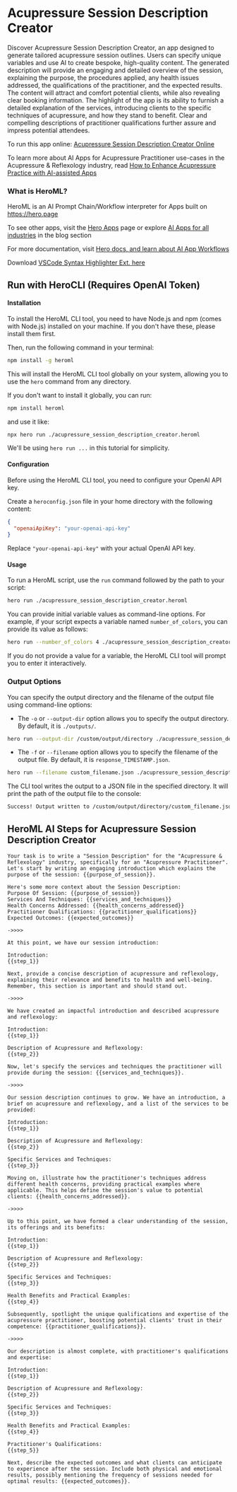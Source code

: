 # Acupressure Session Description Creator

Discover Acupressure Session Description Creator, an app designed to generate tailored acupressure session outlines. Users can specify unique variables and use AI to create bespoke, high-quality content. The generated description will provide an engaging and detailed overview of the session, explaining the purpose, the procedures applied, any health issues addressed, the qualifications of the practitioner, and the expected results. The content will attract and comfort potential clients, while also revealing clear booking information. The highlight of the app is its ability to furnish a detailed explanation of the services, introducing clients to the specific techniques of acupressure, and how they stand to benefit. Clear and compelling descriptions of practitioner qualifications further assure and impress potential attendees.

To run this app online: [Acupressure Session Description Creator Online](https://hero.page/app/acupressure-session-description-creator-personalized-acupressure-session-descriptions/9tAJoPKahZkzPOIizUK7)

To learn more about AI Apps for Acupressure Practitioner use-cases in the Acupressure & Reflexology industry, read [How to Enhance Acupressure Practice with AI-assisted Apps](https://hero.page/blog/ai/acupressure-and-reflexology/how-to-enhance-acupressure-practice-with-ai-assisted-apps/170713)

### What is HeroML?
HeroML is an AI Prompt Chain/Workflow interpreter for Apps built on https://hero.page 

To see other apps, visit the [Hero Apps](https://hero.page/apps) page or explore [AI Apps for all industries](https://hero.page/blog) in the blog section

For more documentation, visit [Hero docs, and learn about AI App Workflows](https://hero.page/tutorials/introduction-to-heroml)

Download [VSCode Syntax Highlighter Ext. here](https://marketplace.visualstudio.com/items?itemName=hero-page.heroml)

## Run with HeroCLI (Requires OpenAI Token)

#### Installation

To install the HeroML CLI tool, you need to have Node.js and npm (comes with Node.js) installed on your machine. If you don't have these, please install them first. 

Then, run the following command in your terminal:

```bash
npm install -g heroml
```

This will install the HeroML CLI tool globally on your system, allowing you to use the `hero` command from any directory.

If you don't want to install it globally, you can run:

```bash
npm install heroml
```

and use it like:

```bash
npx hero run ./acupressure_session_description_creator.heroml
```

We'll be using `hero run ...` in this tutorial for simplicity.

#### Configuration

Before using the HeroML CLI tool, you need to configure your OpenAI API key. 

Create a `heroconfig.json` file in your home directory with the following content:

```json
{
  "openaiApiKey": "your-openai-api-key"
}
```

Replace `"your-openai-api-key"` with your actual OpenAI API key.

#### Usage

To run a HeroML script, use the `run` command followed by the path to your script:

```bash
hero run ./acupressure_session_description_creator.heroml
```

You can provide initial variable values as command-line options. For example, if your script expects a variable named `number_of_colors`, you can provide its value as follows:

```bash
hero run --number_of_colors 4 ./acupressure_session_description_creator.heroml
```

If you do not provide a value for a variable, the HeroML CLI tool will prompt you to enter it interactively.

### Output Options

You can specify the output directory and the filename of the output file using command-line options:

- The `-o` or `--output-dir` option allows you to specify the output directory. By default, it is `./outputs/`.

```bash
hero run --output-dir /custom/output/directory ./acupressure_session_description_creator.heroml
```

- The `-f` or `--filename` option allows you to specify the filename of the output file. By default, it is `response_TIMESTAMP.json`.

```bash
hero run --filename custom_filename.json ./acupressure_session_description_creator.heroml
```

The CLI tool writes the output to a JSON file in the specified directory. It will print the path of the output file to the console:

```bash
Success! Output written to /custom/output/directory/custom_filename.json
```


## HeroML AI Steps for Acupressure Session Description Creator
```
Your task is to write a "Session Description" for the "Acupressure & Reflexology" industry, specifically for an "Acupressure Practitioner". Let's start by writing an engaging introduction which explains the purpose of the session: {{purpose_of_session}}.

Here's some more context about the Session Description:
Purpose Of Session: {{purpose_of_session}}
Services And Techniques: {{services_and_techniques}}
Health Concerns Addressed: {{health_concerns_addressed}}
Practitioner Qualifications: {{practitioner_qualifications}}
Expected Outcomes: {{expected_outcomes}}

->>>>

At this point, we have our session introduction:

Introduction:
{{step_1}}

Next, provide a concise description of acupressure and reflexology, explaining their relevance and benefits to health and well-being. Remember, this section is important and should stand out.

->>>>

We have created an impactful introduction and described acupressure and reflexology:

Introduction:
{{step_1}}

Description of Acupressure and Reflexology:
{{step_2}}

Now, let's specify the services and techniques the practitioner will provide during the session: {{services_and_techniques}}.

->>>>

Our session description continues to grow. We have an introduction, a brief on acupressure and reflexology, and a list of the services to be provided:

Introduction:
{{step_1}}

Description of Acupressure and Reflexology:
{{step_2}}

Specific Services and Techniques:
{{step_3}}

Moving on, illustrate how the practitioner's techniques address different health concerns, providing practical examples where applicable. This helps define the session's value to potential clients: {{health_concerns_addressed}}.

->>>>

Up to this point, we have formed a clear understanding of the session, its offerings and its benefits:

Introduction:
{{step_1}}

Description of Acupressure and Reflexology:
{{step_2}}

Specific Services and Techniques:
{{step_3}}

Health Benefits and Practical Examples:
{{step_4}}

Subsequently, spotlight the unique qualifications and expertise of the acupressure practitioner, boosting potential clients' trust in their competence: {{practitioner_qualifications}}.

->>>>

Our description is almost complete, with practitioner's qualifications and expertise:

Introduction:
{{step_1}}

Description of Acupressure and Reflexology:
{{step_2}}

Specific Services and Techniques:
{{step_3}}

Health Benefits and Practical Examples:
{{step_4}}

Practitioner's Qualifications:
{{step_5}}

Next, describe the expected outcomes and what clients can anticipate to experience after the session. Include both physical and emotional results, possibly mentioning the frequency of sessions needed for optimal results: {{expected_outcomes}}.


```

